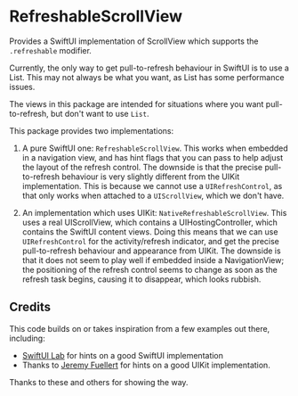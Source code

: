 # RefreshableScrollView

Provides a SwiftUI implementation of ScrollView which supports the `.refreshable` modifier.

Currently, the only way to get pull-to-refresh behaviour in SwiftUI is to use a List. This may not always be what you want, as List has some performance issues.
  
The views in this package are intended for situations where you want pull-to-refresh, but
don't want to use `List`.

This package provides two implementations:

1. A pure SwiftUI one: `RefreshableScrollView`. This works when embedded in a navigation view, and has hint flags that you can pass to help adjust the layout of the refresh control. The downside is that the precise pull-to-refresh behaviour is very slightly different from the UIKit implementation. This is because we cannot use a `UIRefreshControl`, as that only works when attached to a `UIScrollView`, which we don't have.

2. An implementation which uses UIKit: `NativeRefreshableScrollView`. This uses a real UIScrollView, which contains a UIHostingController, which contains the SwiftUI content views. Doing this means that we can use `UIRefreshControl` for the activity/refresh indicator, and get the precise pull-to-refresh behaviour and appearance from UIKit. The downside is that it does not seem to play well if embedded inside a NavigationView; the positioning of the refresh control seems to change as soon as the refresh task begins, causing it to disappear, which looks rubbish. 

## Credits

This code builds on or takes inspiration from a few examples out there, including:
 
- [SwiftUI Lab](https://swiftui-lab.com/scrollview-pull-to-refresh/) for hints on a good SwiftUI implementation
- Thanks to [Jeremy Fuellert](https://gist.github.com/jfuellert/67e91df63394d7c9b713419ed8e2beb7) for hints on a good UIKit implementation.

Thanks to these and others for showing the way.
